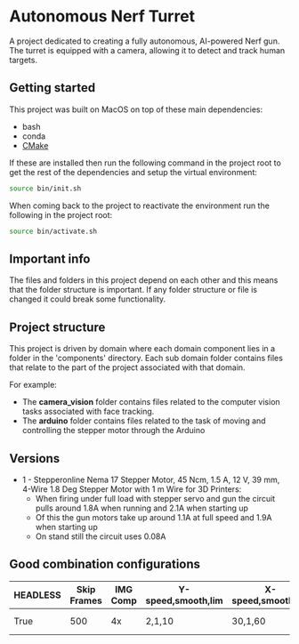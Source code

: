 # Autonomous Nerf Turret

A project dedicated to creating a fully autonomous, AI-powered Nerf gun. The turret is equipped with a camera, allowing it to detect and track human targets. 

## Getting started

This project was built on MacOS on top of these main dependencies:
  - bash
  - conda
  - [CMake](https://cmake.org/download/)

 If these are installed then run the following command in the project root to get the rest of the dependencies and setup the virtual environment:
 ```bash
source bin/init.sh
 ```

 When coming back to the project to reactivate the environment run the following in the project root:
 ```bash
 source bin/activate.sh
 ```


## Important info

The files and folders in this project depend on each other and this means that the folder structure is important. If any folder structure or file is changed it could break some functionality.

## Project structure

This project is driven by domain where each domain component lies in a folder in the 'components' directory. Each sub domain folder contains files that relate to the part of the project associated with that domain.

For example:
  - The **camera_vision** folder contains files related to the computer vision tasks associated with face tracking.
  - The **arduino** folder contains files related to the task of moving and controlling the stepper motor through the Arduino

  ## Versions

  - 1 - Stepperonline Nema 17 Stepper Motor, 45 Ncm, 1.5 A, 12 V, 39 mm, 4-Wire 1.8 Deg Stepper Motor with 1 m Wire for 3D Printers:
    - When firing under full load with stepper servo and gun the circuit pulls around 1.8A when running and 2.1A when starting up
    - Of this the gun motors take up around 1.1A at full speed and 1.9A when starting up
    - On stand still the circuit uses 0.08A



  ## Good combination configurations

| HEADLESS | Skip Frames | IMG Comp | Y-speed,smooth,lim | X-speed,smooth,lim | target_type | faces | objects | model          |
|----------|-------------|----------|--------------------|--------------------|-------------|-------|---------|----------------|
| True     | 500         | 4x       | 2,1,10             | 30,1,60            | person      | True  | True    | yolov8n-seg.pt | 

